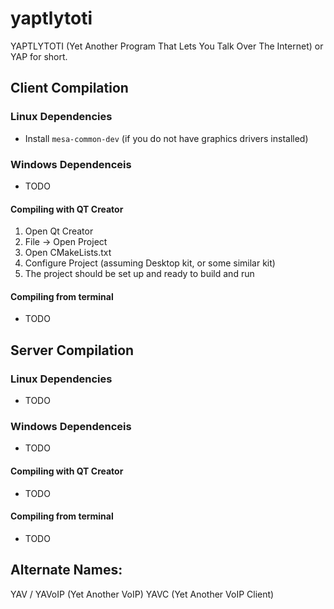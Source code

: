 # yaptlytoti
YAPTLYTOTI (Yet Another Program That Lets You Talk Over The Internet) or YAP for short.

## Client Compilation

### Linux Dependencies
* Install `mesa-common-dev` (if you do not have graphics drivers installed)

### Windows Dependenceis
* TODO

#### Compiling with QT Creator
1. Open Qt Creator
2. File -> Open Project
3. Open CMakeLists.txt
4. Configure Project (assuming Desktop kit, or some similar kit)
5. The project should be set up and ready to build and run

#### Compiling from terminal
* TODO

## Server Compilation

### Linux Dependencies
* TODO

### Windows Dependenceis
* TODO

#### Compiling with QT Creator
* TODO

#### Compiling from terminal
* TODO

## Alternate Names:
YAV / YAVoIP (Yet Another VoIP)
YAVC (Yet Another VoIP Client)
